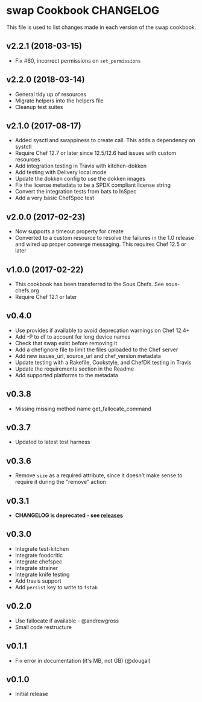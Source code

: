 # swap Cookbook CHANGELOG

This file is used to list changes made in each version of the swap cookbook.

## v2.2.1 (2018-03-15)

- Fix #60, incorrect permissions on `set_permissions`

## v2.2.0 (2018-03-14)

- General tidy up of resources
- Migrate helpers into the helpers file
- Cleanup test suites

## v2.1.0 (2017-08-17)

- Added sysctl and swappiness to create call. This adds a dependency on systctl
- Require Chef 12.7 or later since 12.5/12.6 had issues with custom resources
- Add integration testing in Travis with kitchen-dokken
- Add testing with Delivery local mode
- Update the dokken config to use the dokken images
- Fix the license metadata to be a SPDX compliant license string
- Convert the integration tests from bats to InSpec
- Add a very basic ChefSpec test

## v2.0.0 (2017-02-23)

- Now supports a timeout property for create
- Converted to a custom resource to resolve the failures in the 1.0 release and wired up proper converge messaging. This requires Chef 12.5 or later

## v1.0.0 (2017-02-22)

- This cookbook has been transferred to the Sous Chefs. See sous-chefs.org
- Require Chef 12.1 or later

## v0.4.0

- Use provides if available to avoid deprecation warnings on Chef 12.4+
- Add -P to df to account for long device names
- Check that swap exist before removing it
- Add a chefignore file to limit the files uploaded to the Chef server
- Add new issues_url, source_url and chef_version metadata
- Update testing with a Rakefile, Cookstyle, and ChefDK testing in Travis
- Update the requirements section in the Readme
- Add supported platforms to the metadata

## v0.3.8

- Missing missing method name get_fallocate_command

## v0.3.7

- Updated to latest test harness

## v0.3.6

- Remove `size` as a required attribute, since it doesn't make sense to require it during the "remove" action

## v0.3.1

- **CHANGELOG is deprecated - see [releases](https://github.com/sethvargo-cookbooks/swap/releases)**

## v0.3.0

- Integrate test-kitchen
- Integrate foodcritic
- Integrate chefspec
- Integrate strainer
- Integrate knife testing
- Add travis support
- Add `persist` key to write to `fstab`

## v0.2.0

- Use fallocate if available - @andrewgross
- Small code restructure

## v0.1.1

- Fix error in documentation (it's MB, not GB) (@dougal)

## v0.1.0

- Initial release
